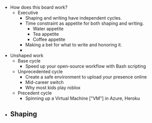 - How does this board work?
	- Executive
		- Shaping and writing have independent cycles.
		- Time constraint as appetite for both shaping and writing.
			- Water appetite
			- Tea appetite
			- Coffee appetite
		- Making a bet for what to write and honoring it.
		-
- Unshaped work
	- Base cycle
		- Speed up your open-source workflow with Bash scripting
	- Unprecedented cycle
		- Create a safe environment to upload your presence online
		- Mid-career switch
		- Why most kids play roblox
	- Precedent cycle
		- Spinning up a Virtual Machine ["VM"] in Azure, Heroku
- Shaping
	-